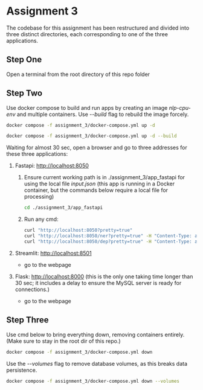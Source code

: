 # Assignment 3

The codebase for this assignment has been restructured and divided into three distinct directories, each corresponding to one of the three applications.

## Step One

Open a terminal from the root directory of this repo folder

## Step Two

Use docker compose to build and run apps by creating an image *nlp-cpu-env* and multiple containers. Use *--build* flag to rebuild the image forcely.

```bash
docker compose -f assignment_3/docker-compose.yml up -d
```
```bash
docker compose -f assignment_3/docker-compose.yml up -d --build
```

Waiting for almost 30 sec, open a browser and go to three addresses for these three applications:

1. Fastapi: <http://localhost:8050>
    1. Ensure current working path is in ./assignment_3/app_fastapi for using the local file *input.json* (this app is running in a Docker container, but the commands below require a local file for processing)

        ```bash
        cd ./assignment_3/app_fastapi
        ```

    2. Run any cmd:

        ```bash
        curl "http://localhost:8050?pretty=true"
        curl "http://localhost:8050/ner?pretty=true" -H "Content-Type: application/json" -d@input.json
        curl "http://localhost:8050/dep?pretty=true" -H "Content-Type: application/json" -d@input.json
        ```

2. Streamlit: <http://localhost:8501>
    - go to the webpage
3. Flask: <http://localhost:8000> (this is the only one taking time longer than 30 sec; it includes a delay to ensure the MySQL server is ready for connections.)
    - go to the webpage

## Step Three

Use cmd below to bring everything down, removing containers entirely. (Make sure to stay in the root dir of this repo.)

```bash
docker compose -f assignment_3/docker-compose.yml down
```

Use the *--volumes* flag to remove database volumes, as this breaks data persistence.

```bash
docker compose -f assignment_3/docker-compose.yml down --volumes
```
